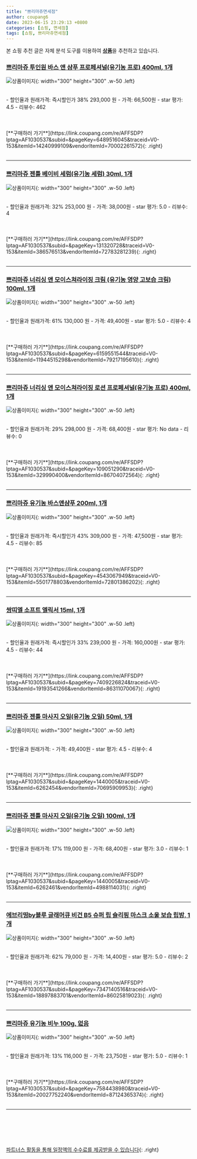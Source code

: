 ```yaml
---
title: "쁘리마쥬면세점"
author: coupang6
date: 2023-06-15 23:29:13 +0800
categories: [쇼핑, 면세점]
tags: [쇼핑, 쁘리마쥬면세점]
---
```


본 쇼핑 추천 글은 자체 분석 도구를 이용하여 [**상품**](https://link.coupang.com/a/bao1ui)을 추천하고 있습니다.

### [쁘리마쥬 투인원 바스 앤 샴푸 프로페셔널(유기농 프로) 400ml, 1개](https://link.coupang.com/re/AFFSDP?lptag=AF1030537&subid=&pageKey=6489516045&traceid=V0-153&itemId=14240999109&vendorItemId=70002261572)

![상품이미지](https://thumbnail7.coupangcdn.com/thumbnails/remote/230x230ex/image/vendor_inventory/7dd4/0c7cfe1aab79c2703d706a555ae0f1a046ab41768089f852a9f1eaf2f75a.jpg){: width="300" height="300" .w-50 .left}


<br>
- 할인율과 원래가격: 즉시할인가 38%  293,000   원
- 가격: 66,500원
- star 평가: 4.5
- 리뷰수: 462
<br>
<br>
<br>
<br>
[**구매하러 가기**](https://link.coupang.com/re/AFFSDP?lptag=AF1030537&subid=&pageKey=6489516045&traceid=V0-153&itemId=14240999109&vendorItemId=70002261572){: .right}
<br>
<br>

---

### [쁘리마쥬 젠틀 베이비 세럼(유기농 세럼) 30ml, 1개](https://link.coupang.com/re/AFFSDP?lptag=AF1030537&subid=&pageKey=131320728&traceid=V0-153&itemId=386576513&vendorItemId=72783281239)

![상품이미지](https://thumbnail10.coupangcdn.com/thumbnails/remote/230x230ex/image/vendor_inventory/9f7e/51a57d6b0a420cee9e94b921fd61ea1fa0cb5b77f4c97b13593baa256c33.jpg){: width="300" height="300" .w-50 .left}


<br>
- 할인율과 원래가격: 32%  253,000   원
- 가격: 38,000원
- star 평가: 5.0
- 리뷰수: 4
<br>
<br>
<br>
<br>
[**구매하러 가기**](https://link.coupang.com/re/AFFSDP?lptag=AF1030537&subid=&pageKey=131320728&traceid=V0-153&itemId=386576513&vendorItemId=72783281239){: .right}
<br>
<br>

---

### [쁘리마쥬 너리싱 앤 모이스쳐라이징 크림 (유기농 영양 고보습 크림) 100ml, 1개](https://link.coupang.com/re/AFFSDP?lptag=AF1030537&subid=&pageKey=6159551544&traceid=V0-153&itemId=11944515298&vendorItemId=79217195610)

![상품이미지](https://thumbnail10.coupangcdn.com/thumbnails/remote/230x230ex/image/vendor_inventory/ad99/e48c5a35e1604a2cd057b527fd2a553053c99a34a975a44d3ed836eb65af.jpg){: width="300" height="300" .w-50 .left}


<br>
- 할인율과 원래가격: 61%  130,000   원
- 가격: 49,400원
- star 평가: 5.0
- 리뷰수: 4
<br>
<br>
<br>
<br>
[**구매하러 가기**](https://link.coupang.com/re/AFFSDP?lptag=AF1030537&subid=&pageKey=6159551544&traceid=V0-153&itemId=11944515298&vendorItemId=79217195610){: .right}
<br>
<br>

---

### [쁘리마쥬 너리싱 앤 모이스쳐라이징 로션 프로페셔널(유기농 프로) 400ml, 1개](https://link.coupang.com/re/AFFSDP?lptag=AF1030537&subid=&pageKey=109051290&traceid=V0-153&itemId=329990400&vendorItemId=86704072564)

![상품이미지](https://thumbnail7.coupangcdn.com/thumbnails/remote/230x230ex/image/vendor_inventory/2ef3/1e3267dcb26808e69d778973b5ac15032dc82a50c5fe809af2c01ada1338.jpg){: width="300" height="300" .w-50 .left}


<br>
- 할인율과 원래가격: 29%  298,000   원
- 가격: 68,400원
- star 평가: No data
- 리뷰수: 0
<br>
<br>
<br>
<br>
[**구매하러 가기**](https://link.coupang.com/re/AFFSDP?lptag=AF1030537&subid=&pageKey=109051290&traceid=V0-153&itemId=329990400&vendorItemId=86704072564){: .right}
<br>
<br>

---

### [쁘리마쥬 유기농 바스앤샴푸 200ml, 1개](https://link.coupang.com/re/AFFSDP?lptag=AF1030537&subid=&pageKey=4543067949&traceid=V0-153&itemId=5501778803&vendorItemId=72801386202)

![상품이미지](https://thumbnail9.coupangcdn.com/thumbnails/remote/230x230ex/image/vendor_inventory/4872/f3a0e7a78fb3fac52d8716e4758b827bdd5c5e021f2ca06f6b5be6c38bff.jpg){: width="300" height="300" .w-50 .left}


<br>
- 할인율과 원래가격: 즉시할인가 43%  309,000   원
- 가격: 47,500원
- star 평가: 4.5
- 리뷰수: 85
<br>
<br>
<br>
<br>
[**구매하러 가기**](https://link.coupang.com/re/AFFSDP?lptag=AF1030537&subid=&pageKey=4543067949&traceid=V0-153&itemId=5501778803&vendorItemId=72801386202){: .right}
<br>
<br>

---

### [쌍띠엘 소프트 엘릭서 15ml, 1개](https://link.coupang.com/re/AFFSDP?lptag=AF1030537&subid=&pageKey=7409226824&traceid=V0-153&itemId=19193541266&vendorItemId=86311070067)

![상품이미지](https://thumbnail6.coupangcdn.com/thumbnails/remote/230x230ex/image/vendor_inventory/42f3/1a6a185f652619ea023449298072ee4b96dc60d18e7c72f23fc99e1a58bf.jpeg){: width="300" height="300" .w-50 .left}


<br>
- 할인율과 원래가격: 즉시할인가 33%  239,000   원
- 가격: 160,000원
- star 평가: 4.5
- 리뷰수: 44
<br>
<br>
<br>
<br>
[**구매하러 가기**](https://link.coupang.com/re/AFFSDP?lptag=AF1030537&subid=&pageKey=7409226824&traceid=V0-153&itemId=19193541266&vendorItemId=86311070067){: .right}
<br>
<br>

---

### [쁘리마쥬 젠틀 마사지 오일(유기농 오일) 50ml, 1개](https://link.coupang.com/re/AFFSDP?lptag=AF1030537&subid=&pageKey=1440005&traceid=V0-153&itemId=6262454&vendorItemId=70695909953)

![상품이미지](https://thumbnail7.coupangcdn.com/thumbnails/remote/230x230ex/image/vendor_inventory/0a7e/42a9b7761b60c9eec0247e0cecc2906f9ade180fb661226a8655bfa6b252.jpg){: width="300" height="300" .w-50 .left}


<br>
- 할인율과 원래가격: 
- 가격: 49,400원
- star 평가: 4.5
- 리뷰수: 4
<br>
<br>
<br>
<br>
[**구매하러 가기**](https://link.coupang.com/re/AFFSDP?lptag=AF1030537&subid=&pageKey=1440005&traceid=V0-153&itemId=6262454&vendorItemId=70695909953){: .right}
<br>
<br>

---

### [쁘리마쥬 젠틀 마사지 오일(유기농 오일) 100ml, 1개](https://link.coupang.com/re/AFFSDP?lptag=AF1030537&subid=&pageKey=1440005&traceid=V0-153&itemId=6262461&vendorItemId=4988114031)

![상품이미지](https://thumbnail10.coupangcdn.com/thumbnails/remote/230x230ex/image/vendor_inventory/5549/1e9de9e82234b7f7a84a67b91540d1968e1650aad1408d9d7ca974575de9.jpg){: width="300" height="300" .w-50 .left}


<br>
- 할인율과 원래가격: 17%  119,000   원
- 가격: 68,400원
- star 평가: 3.0
- 리뷰수: 1
<br>
<br>
<br>
<br>
[**구매하러 가기**](https://link.coupang.com/re/AFFSDP?lptag=AF1030537&subid=&pageKey=1440005&traceid=V0-153&itemId=6262461&vendorItemId=4988114031){: .right}
<br>
<br>

---

### [에브리띵by블루 글래머큐 비건 B5 슈퍼 립 슬리핑 마스크 소울 보습 립밤, 1개](https://link.coupang.com/re/AFFSDP?lptag=AF1030537&subid=&pageKey=7347140516&traceid=V0-153&itemId=18897883701&vendorItemId=86025819023)

![상품이미지](https://thumbnail10.coupangcdn.com/thumbnails/remote/230x230ex/image/vendor_inventory/01c5/d2525f4fa116f3fea02292b1fa7a5ca5aefd50d866423f9a2cb1663af3ea.jpg){: width="300" height="300" .w-50 .left}


<br>
- 할인율과 원래가격: 62%  79,000   원
- 가격: 14,400원
- star 평가: 5.0
- 리뷰수: 2
<br>
<br>
<br>
<br>
[**구매하러 가기**](https://link.coupang.com/re/AFFSDP?lptag=AF1030537&subid=&pageKey=7347140516&traceid=V0-153&itemId=18897883701&vendorItemId=86025819023){: .right}
<br>
<br>

---

### [쁘리마쥬 유기농 비누 100g, 없음](https://link.coupang.com/re/AFFSDP?lptag=AF1030537&subid=&pageKey=7584438980&traceid=V0-153&itemId=20027752240&vendorItemId=87124365374)

![상품이미지](https://thumbnail8.coupangcdn.com/thumbnails/remote/230x230ex/image/vendor_inventory/59f4/c7cf06408a8f0d872f2162cacb9c0ed44b9749aa3e6aa6203cb0e8834900.jpg){: width="300" height="300" .w-50 .left}


<br>
- 할인율과 원래가격: 13%  116,000   원
- 가격: 23,750원
- star 평가: 5.0
- 리뷰수: 1
<br>
<br>
<br>
<br>
[**구매하러 가기**](https://link.coupang.com/re/AFFSDP?lptag=AF1030537&subid=&pageKey=7584438980&traceid=V0-153&itemId=20027752240&vendorItemId=87124365374){: .right}
<br>
<br>

---
<br><br><br><br><br> [파트너스 활동을 통해 일정액의 수수료를 제공받을 수 있습니다](https://link.coupang.com/a/bao1ui){: .right}